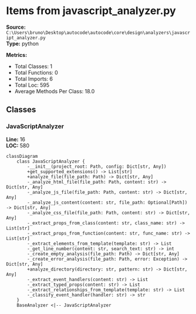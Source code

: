 # Items from javascript_analyzer.py

**Source:** `C:\Users\bruno\Desktop\autocode\autocode\core\design\analyzers\javascript_analyzer.py`  
**Type:** python

**Metrics:**
- Total Classes: 1
- Total Functions: 0
- Total Imports: 6
- Total Loc: 595
- Average Methods Per Class: 18.0

## Classes

### JavaScriptAnalyzer

**Line:** 16  
**LOC:** 580  

```mermaid
classDiagram
    class JavaScriptAnalyzer {
        -__init__(project_root: Path, config: Dict[str, Any])
        +get_supported_extensions() -> List[str]
        +analyze_file(file_path: Path) -> Dict[str, Any]
        -_analyze_html_file(file_path: Path, content: str) -> Dict[str, Any]
        -_analyze_js_file(file_path: Path, content: str) -> Dict[str, Any]
        -_analyze_js_content(content: str, file_path: Optional[Path]) -> Dict[str, Any]
        -_analyze_css_file(file_path: Path, content: str) -> Dict[str, Any]
        -_extract_props_from_class(content: str, class_name: str) -> List[str]
        -_extract_props_from_function(content: str, func_name: str) -> List[str]
        -_extract_elements_from_template(template: str) -> List
        -_get_line_number(content: str, search_text: str) -> int
        -_create_empty_analysis(file_path: Path) -> Dict[str, Any]
        -_create_error_analysis(file_path: Path, error: Exception) -> Dict[str, Any]
        +analyze_directory(directory: str, pattern: str) -> Dict[str, Any]
        -_extract_event_handlers(content: str) -> List
        -_extract_typed_props(content: str) -> List
        -_extract_relationships_from_template(template: str) -> List
        -_classify_event_handler(handler: str) -> str
    }
    BaseAnalyzer <|-- JavaScriptAnalyzer

```

